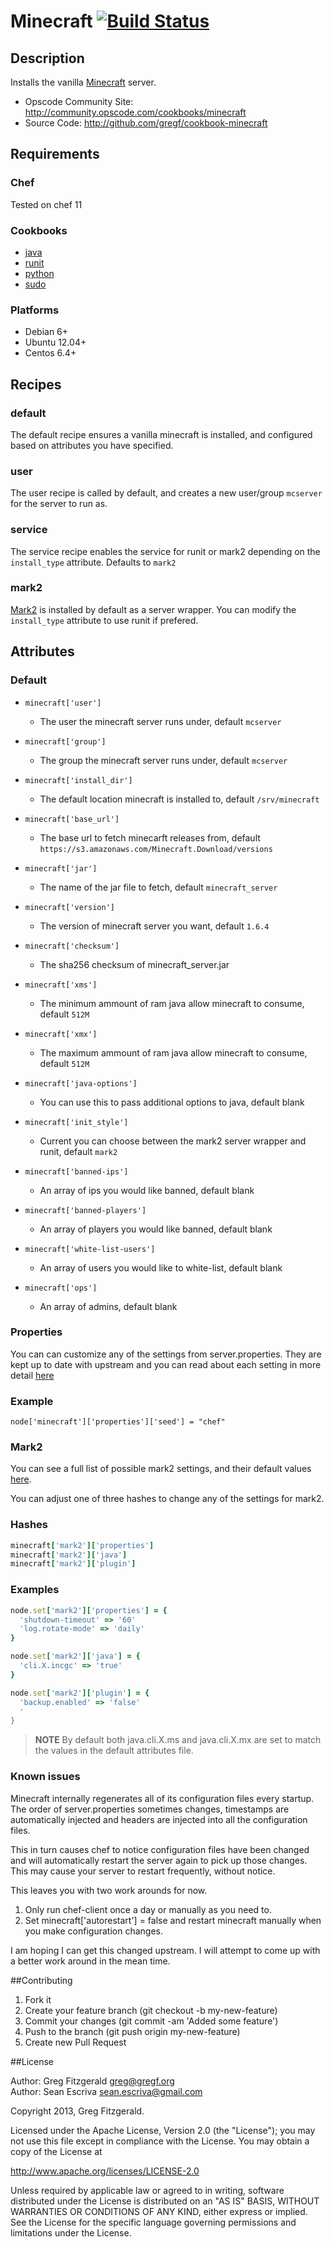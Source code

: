 # Minecraft [![Build Status](https://secure.travis-ci.org/gregf/cookbook-minecraft.png)](http://travis-ci.org/gregf/cookbook-minecraft)

## Description

Installs the vanilla [Minecraft](http://www.minecraft.net) server.

* Opscode Community Site: http://community.opscode.com/cookbooks/minecraft
* Source Code: http://github.com/gregf/cookbook-minecraft

## Requirements

### Chef

Tested on chef 11

### Cookbooks

* [java](http://community.opscode.com/cookbooks/java)
* [runit](http://community.opscode.com/cookbooks/runit)
* [python](http://community.opscode.com/cookbooks/python)
* [sudo](http://community.opscode.com/cookbooks/sudo)

### Platforms

* Debian 6+
* Ubuntu 12.04+
* Centos 6.4+

## Recipes

### default

The default recipe ensures a vanilla minecraft is installed, and configured based on attributes you have specified.

### user

The user recipe is called by default, and creates a new user/group `mcserver` for the server to run as.

### service

The service recipe enables the service for runit or mark2 depending on the `install_type` attribute. Defaults to `mark2`

### mark2

[Mark2](https://github.com/mcdevs/mark2) is installed by default as a server wrapper. You can modify the `install_type` attribute to use runit if prefered.

## Attributes

### Default

* `minecraft['user']`
  - The user the minecraft server runs under, default `mcserver`

* `minecraft['group']`
  - The group the minecraft server runs under, default `mcserver`

* `minecraft['install_dir']`
  - The default location minecraft is installed to, default `/srv/minecraft`

* `minecraft['base_url']`
  - The base url to fetch minecarft releases from, default `https://s3.amazonaws.com/Minecraft.Download/versions`

* `minecraft['jar']`
  - The name of the jar file to fetch, default `minecraft_server`

* `minecraft['version']`
  - The version of minecraft server you want, default `1.6.4`

* `minecraft['checksum']`
  - The sha256 checksum of minecraft_server.jar

* `minecraft['xms']`
  - The minimum ammount of ram java allow minecraft to consume, default `512M`

* `minecraft['xmx']`
  - The maximum ammount of ram java allow minecraft to consume, default `512M`

* `minecraft['java-options']`
  - You can use this to pass additional options to java, default blank

* `minecraft['init_style']`
  - Current you can choose between the mark2 server wrapper and runit, default `mark2`

* `minecraft['banned-ips']`
  - An array of ips you would like banned, default blank

* `minecraft['banned-players']`
  - An array of players you would like banned, default blank

* `minecraft['white-list-users']`
  - An array of users you would like to white-list, default blank

* `minecraft['ops']`
  - An array of admins, default blank

### Properties

You can can customize any of the settings from server.properties. They are kept up to date with upstream and you can read about each setting in more
detail [here](http://minecraft.gamepedia.com/Server.properties#Minecraft_server_properties)

### Example

`node['minecraft']['properties']['seed'] = "chef"`

### Mark2

You can see a full list of possible mark2 settings, and their default values
[here](https://raw.github.com/mcdevs/mark2/master/mk2/resources/mark2.default.properties).

You can adjust one of three hashes to change any of the settings for mark2.

### Hashes

```ruby
minecraft['mark2']['properties']
minecraft['mark2']['java']
minecraft['mark2']['plugin']
```

### Examples

```ruby
node.set['mark2']['properties'] = {
  'shutdown-timeout' => '60'
  'log.rotate-mode' => 'daily'
}

node.set['mark2']['java'] = {
  'cli.X.incgc' => 'true'
}

node.set['mark2']['plugin'] = {
  'backup.enabled' => 'false'
  '
}
```

> **NOTE** By default both java.cli.X.ms and java.cli.X.mx are set to match the values in the default attributes file.

### Known issues

Minecraft internally regenerates all of its configuration files every startup. The order of server.properties sometimes changes, timestamps are
automatically injected and headers are injected into all the configuration files.

This in turn causes chef to notice configuration files have been changed and will automatically restart the server again to pick up those changes. This may
cause your server to restart frequently, without notice.

This leaves you with two work arounds for now.

1. Only run chef-client once a day or manually as  you need to.
2. Set minecraft['autorestart'] = false and restart minecraft manually when you make configuration changes.

I am hoping I can get this changed upstream. I will attempt to come up with a better work around in the mean time.

##Contributing

1. Fork it
2. Create your feature branch (git checkout -b my-new-feature)
3. Commit your changes (git commit -am 'Added some feature')
4. Push to the branch (git push origin my-new-feature)
5. Create new Pull Request

##License

Author: Greg Fitzgerald <greg@gregf.org>  
Author: Sean Escriva <sean.escriva@gmail.com>  

Copyright 2013, Greg Fitzgerald.

Licensed under the Apache License, Version 2.0 (the "License");
you may not use this file except in compliance with the License.
You may obtain a copy of the License at

http://www.apache.org/licenses/LICENSE-2.0

Unless required by applicable law or agreed to in writing, software
distributed under the License is distributed on an "AS IS" BASIS,
WITHOUT WARRANTIES OR CONDITIONS OF ANY KIND, either express or implied.
See the License for the specific language governing permissions and
limitations under the License.
